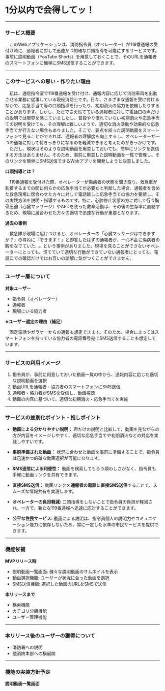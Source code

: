 # 1分以内で会得してッ！

---

### **サービス概要**
　このWebアプリケーションは、消防指令員（オペレーター）が119番通報の受付け時に、通報者に対して迅速かつ的確な口頭指導を可能にするサービスです。事前に説明動画（YouTube Shorts）を用意しておくことで、そのURLを通報者のスマートフォンに簡単にSMS送信することができます。

---

### **このサービスへの思い・作りたい理由**

　私は、通信指令室で119番通報を受け付け、通報内容に応じて消防車両を出動させる業務に従事している現役消防士です。日々、さまざまな通報を受け付けるなかで、応急手当て等の口頭指導を行ったり、初期消火の協力を依頼したりすることがあります。しかし、ただでさえ慌てている通報者に対して電話口の声だけの説明では限界を感じていましたし、普段やり慣れていない初期消火や応急手当ての説明を受けても、その理解は難しいようで、適切な消火活動や効果的な応急手当てが行えない場合もありました。そこで、要点を絞った説明動画をスマートフォンで見ることができれば、通報者の理解度も向上するし、オペレーターが一つの通報に対して付きっきりになるのを軽減できると考えたのがきっかけです。
　ただし、現状はそのような説明動画を用意しておいても、簡単にリンクを送信する方法はありません。そのため、事前に用意した説明動画を一覧で管理し、そのリンクを簡単にSMS送信できるWebアプリを開発しようと決意しました。

**口頭指導とは？**

　119番通報を受付けた際、オペレーターが傷病者の状態を聞き取り、救急車が到着するまでの間に何らかの応急手当てが必要だと判断した場合、通報者を含めた救急現場に居合わせた方々に対して電話越しに応急手当ての協力を要請し、その実践方法を説明・指導するものです。特に、心肺停止状態の方に対して行う胸骨圧迫（心臓マッサージ）やAEDを使った救命活動は、その後の生存率に直結するため、現場に居合わせた方々の適切で迅速な行動が重要となります。

**過去の事例**

　救急隊が現場に駆けつけると、オペレーターの「心臓マッサージはできますか？」の尋ねに「できます！」と即答したはずの通報者が、一心不乱に傷病者の胸をなでていた...。という事例がありました。現場を見ることができないオペレーターにとっても、慌てていて適切な行動ができていない通報者にとっても、電話口での確認だけではお互いの誤解に気がつくことができません。

---

### **ユーザー層について**

**対象ユーザー**

- 指令員（オペレーター）
- 通報者
- 現場にいる協力者

**※ユーザー選定の理由（補足）**

　固定電話やガラケーからの通報も想定できます。そのため、場合によってはスマートフォンを持っている協力者の電話番号宛にSMS送信することも想定しています。

---

### **サービスの利用イメージ**

1. 指令員が、事前に用意しておいた動画一覧の中から、通報内容に応じた適切な説明動画を選択
2. 動画URLを通報者・協力者のスマートフォンにSMS送信
3. 通報者・協力者がSMSを受信し、動画視聴
4. 動画の内容に基づいて、適切な初期消火・応急手当てを実施

---

### **サービスの差別化ポイント・推しポイント**

- **動画による分かりやすい説明：** 声だけの説明と比較して、動画を見ながらの方が内容をイメージしやすく、適切な応急手当てや初期消火などの対応を実践しやすいです。

- **事前準備された動画：** 状況に合わせた動画を事前に準備することで、指令員は迅速かつ的確な動画選択が可能になります。

- **SMS送信による利便性：** 動画を検索してもらう煩わしさがなく、指令員も手軽に動画リンクを共有できます。

- **直接SMS送信：** 動画リンクを**通報者の電話に直接SMS送信**することで、スムーズな情報共有を実現します。

- **オペレーターの負担軽減:** 口頭指導をしないことで指令員の負担が軽減され、一方で、新たな119番通報へ迅速に応対することができます。

- **公平な住民サービス:** 動画による説明は、指令員個人の説明力やコミュニケーション能力に依存しないため、常に一定した水準の市民サービスを提供できます。

---

### **機能候補**

**MVPリリース時**

- 説明動画一覧画面: 様々な説明動画のサムネイルを表示
- 動画選択機能: ユーザーが状況に合った動画を選択
- SMS送信機能: 選択した動画のURLをSMSで送信

**本リリースまで**

- 検索機能
- カテゴリ分類機能
- ユーザー管理機能

---

### **本リリース後のユーザーの獲得について**

- 消防署への説明
- 他消防本部への横展開

---
### **機能の実装方針予定**

**説明動画一覧画面**
